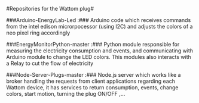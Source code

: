 #Repositories for the Wattom plug# 

###Arduino-EnergyLab-Led :### 
Arduino code which receives commands from the intel edison microrpocessor (using I2C) and adjusts the colors of a neo pixel ring accordingly

###EnergyMonitorPython-master :###
Python module responsible for measuring the electricity consumption and events, and communicating with Arduino module to change the LED colors. This modules also interacts with a Relay to cut the flow of electricity

###Node-Server-Plugs-master :###
Node.js server which works like a broker handling the requests from client applications regarding each Wattom device, it has services to return consumption, events, change colors, start motion, turning the plug ON/OFF ,...
